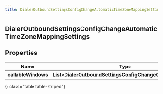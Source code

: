 ```yaml
---
title: DialerOutboundSettingsConfigChangeAutomaticTimeZoneMappingSettings
---
```

## DialerOutboundSettingsConfigChangeAutomaticTimeZoneMappingSettings


## Properties

| Name | Type | Description | Notes |
| ------------ | ------------- | ------------- | ------------- |
| **callableWindows** | [**List&lt;DialerOutboundSettingsConfigChangeCallableWindow&gt;**](DialerOutboundSettingsConfigChangeCallableWindow.html) |  |  [optional] |
{: class="table table-striped"}




